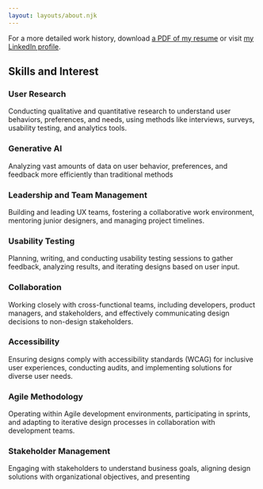 ```yaml
---
layout: layouts/about.njk
---
```


For a more detailed work history, download [a PDF of my resume](/about/patricia-begley-nelson_resume.pdf) or visit [my LinkedIn profile](https://www.linkedin.com/in/patricia-begley-nelson/).

## Skills and Interest

### User Research

Conducting qualitative and quantitative research to understand user behaviors, preferences, and needs, using methods like interviews, surveys, usability testing, and analytics tools.

### Generative AI

Analyzing vast amounts of data on user behavior, preferences, and feedback more efficiently than traditional methods

### Leadership and Team Management

Building and leading UX teams, fostering a collaborative work environment, mentoring junior designers, and managing project timelines.

### Usability Testing

Planning, writing, and conducting usability testing sessions to gather feedback, analyzing results, and iterating designs based on user input.

### Collaboration

Working closely with cross-functional teams, including developers, product managers, and stakeholders, and effectively communicating design decisions to non-design stakeholders.

### Accessibility

Ensuring designs comply with accessibility standards (WCAG) for inclusive user experiences, conducting audits, and implementing solutions for diverse user needs.

### Agile Methodology

Operating within Agile development environments, participating in sprints, and adapting to iterative design processes in collaboration with development teams.

### Stakeholder Management

Engaging with stakeholders to understand business goals, aligning design solutions with organizational objectives, and presenting
